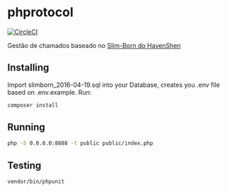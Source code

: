 # phprotocol
[![CircleCI](https://circleci.com/gh/lucascudo/phprotocol.svg?style=svg)](https://circleci.com/gh/lucascudo/phprotocol)


Gestão de chamados baseado no [Slim-Born do HavenShen](https://github.com/HavenShen/slim-born)


## Installing
Import slimborn_2016-04-19.sql into your Database, creates you .env file based on .env.example. Run:
```sh
composer install
```


## Running
```sh
php -S 0.0.0.0:8888 -t public public/index.php
```


## Testing
```sh
vendor/bin/phpunit
```
